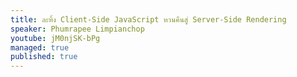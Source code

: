 ```yaml
---
title: ละทิ้ง Client-Side JavaScript หวนคืนสู่ Server-Side Rendering
speaker: Phumrapee Limpianchop
youtube: jM0njSK-bPg
managed: true
published: true
---
```

